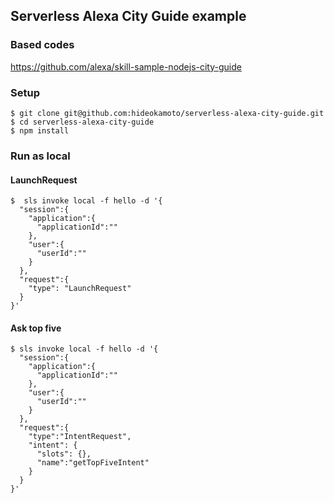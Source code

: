 ## Serverless Alexa City Guide example

### Based codes
https://github.com/alexa/skill-sample-nodejs-city-guide

### Setup

```
$ git clone git@github.com:hideokamoto/serverless-alexa-city-guide.git
$ cd serverless-alexa-city-guide
$ npm install
```

### Run as local

#### LaunchRequest
```
$  sls invoke local -f hello -d '{
  "session":{
    "application":{
      "applicationId":""
    },
    "user":{
      "userId":""
    }
  },
  "request":{
    "type": "LaunchRequest"
  }
}'
```

#### Ask top five

```
$ sls invoke local -f hello -d '{
  "session":{
    "application":{
      "applicationId":""
    },
    "user":{
      "userId":""
    }
  },
  "request":{
    "type":"IntentRequest",
    "intent": {
      "slots": {},
      "name":"getTopFiveIntent"
    }
  }
}'
```

